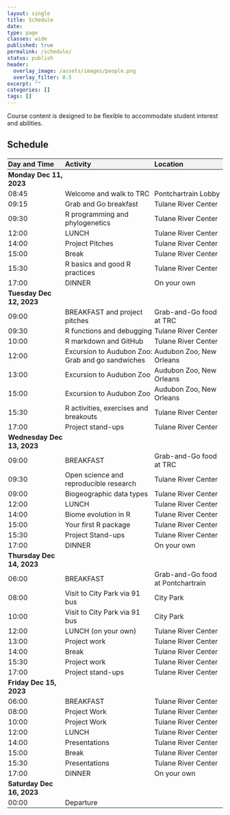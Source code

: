 ```yaml
---
layout: single
title: Schedule
date:
type: page
classes: wide
published: true
permalink: /schedule/
status: publish
header:
  overlay_image: /assets/images/people.png
  overlay_filter: 0.5
excerpt: ""
categories: []
tags: [] 
---
```


<style>
  table {
    width: 100%;
    border-collapse: collapse;
    margin-top: 20px;
  }

  th, td {
    text-align: left !important; /* Use !important to ensure priority */
    padding: 2px;
  }

  th {
    background-color: #f2f2f2;
  }

  @media only screen and (max-width: 600px) {
    th, td {
      display: block;
      width: 100%;
      box-sizing: border-box;
      text-align: left !important; /* Align text to the left on small screens */
    }

    th {
      text-align: center;
    }
  }
</style>

Course content is designed to be flexible to accommodate student interest and abilities.  

## Schedule

| **Day and Time** | **Activity** | **Location** |
|:-----------------:|:------------:|:------------:|
| **Monday Dec 11, 2023** | | |
| 08:45 | Welcome and walk to TRC | Pontchartrain Lobby |
| 09:15 | Grab and Go breakfast | Tulane River Center |
| 09:30 | R programming and phylogenetics | Tulane River Center |
| 12:00 | LUNCH | Tulane River Center |
| 14:00 | Project Pitches | Tulane River Center |
| 15:00 | Break | Tulane River Center |
| 15:30 | R basics and good R practices | Tulane River Center |
| 17:00 | DINNER | On your own |
| **Tuesday Dec 12, 2023** | | |
| 09:00 | BREAKFAST and project pitches | Grab-and-Go food at TRC |
| 09:30 | R functions and debugging | Tulane River Center |
| 10:00 | R markdown and GitHub | Tulane River Center |
| 12:00 | Excursion to Audubon Zoo: Grab and go sandwiches | Audubon Zoo, New Orleans |
| 13:00 | Excursion to Audubon Zoo | Audubon Zoo, New Orleans |
| 15:00 | Excursion to Audubon Zoo | Audubon Zoo, New Orleans |
| 15:30 | R activities, exercises and breakouts | Tulane River Center |
| 17:00 | Project stand-ups | Tulane River Center |
| **Wednesday Dec 13, 2023** | | |
| 09:00 | BREAKFAST | Grab-and-Go food at TRC |
| 09:30 | Open science and reproducible research | Tulane River Center |
| 09:00 | Biogeographic data types | Tulane River Center |
| 12:00 | LUNCH | Tulane River Center |
| 14:00 | Biome evolution in R | Tulane River Center |
| 15:00 | Your first R package | Tulane River Center |
| 15:30 | Project Stand-ups | Tulane River Center |
| 17:00 | DINNER | On your own |
| **Thursday Dec 14, 2023** | | |
| 06:00 | BREAKFAST | Grab-and-Go food at Pontchartrain |
| 08:00 | Visit to City Park via 91 bus | City Park |
| 10:00 | Visit to City Park via 91 bus | City Park |
| 12:00 | LUNCH (on your own) | Tulane River Center |
| 13:00 | Project work | Tulane River Center |
| 14:00 | Break | Tulane River Center |
| 15:30 | Project work | Tulane River Center |
| 17:00 | Project stand-ups | Tulane River Center |
| **Friday Dec 15, 2023** | | |
| 06:00 | BREAKFAST | Tulane River Center |
| 08:00 | Project Work | Tulane River Center |
| 10:00 | Project Work | Tulane River Center |
| 12:00 | LUNCH | Tulane River Center |
| 14:00 | Presentations | Tulane River Center |
| 15:00 | Break | Tulane River Center |
| 15:30 | Presentations | Tulane River Center |
| 17:00 | DINNER | On your own |
| **Saturday Dec 16, 2023** | | |
| 00:00 | Departure |  |

